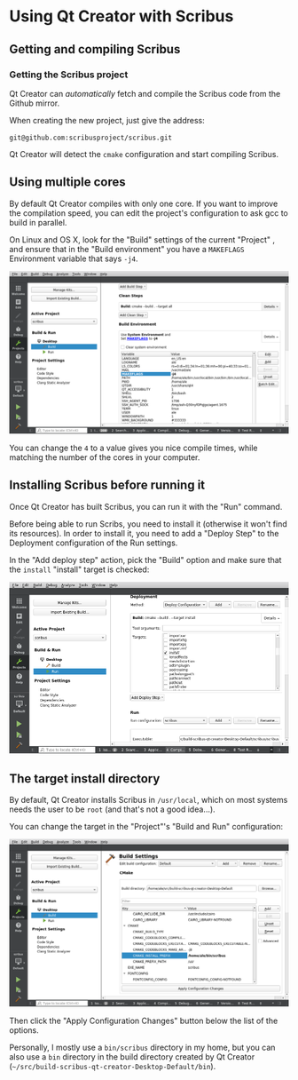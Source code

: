 # Using Qt Creator with Scribus

## Getting and compiling Scribus

### Getting the Scribus project

Qt Creator can _automatically_ fetch and compile the Scribus code from the Github mirror.

When creating the new project, just give the address:

```
git@github.com:scribusproject/scribus.git
```
Qt Creator will detect the `cmake` configuration and start compiling Scribus.

## Using multiple cores

By default Qt Creator compiles with only one core. If you want to improve the compilation speed, you can edit the project's configuration to ask gcc to build in parallel.

On Linux and OS X, look for the "Build" settings of the current "Project" , and ensure that in the "Build environment" you have a `MAKEFLAGS` Environment variable that says `-j4`.

![Set MAKEFLAGS to -j4](images/qt-creator-make-j4.png)


You can change the `4` to a value gives you nice compile times, while matching the number of the cores in your computer.

## Installing Scribus before running it

Once Qt Creator has built Scribus, you can run it with the "Run" command.

Before being able to run Scribs, you need to install it (otherwise it won't find its resources). In order to install it, you need to add a "Deploy Step" to the Deployment configuration of the Run settings.

In the "Add deploy step" action, pick the "Build" option and make sure that the `install` "install" target is checked:

![Set the `CMAKE_INSTALL_PREFIX` ](images/qt-creator-cmake-install-step.png)


## The target install directory

By default, Qt Creator installs Scribus in `/usr/local`, which on most systems needs the user to be `root` (and that's not a good idea...).

You can change the target in the "Project"'s "Build and Run" configuration:

![Set the `CMAKE_INSTALL_PREFIX` ](images/qt-creator-cmake-install-prefix.png)

Then click the "Apply Configuration Changes" button below the list of the options.

Personally, I mostly use a `bin/scribus` directory in my home, but you can also use a `bin` directory in the build directory created by Qt Creator (`~/src/build-scribus-qt-creator-Desktop-Default/bin`).
